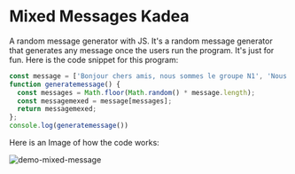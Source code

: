 # Mixed Messages Kadea
A random message generator with JS. It's a random message generator that generates any message once the users run the program.
It's just for fun.
Here is the code snippet for this program:
```javascript
const message = ['Bonjour chers amis, nous sommes le groupe N1', 'Nous bossons a la Kadea', 'Nous travaillons sur le projet mixed message'];
function generatemessage() {
  const messages = Math.floor(Math.random() * message.length);
  const messagemexed = message[messages];
  return messagemexed;
};
console.log(generatemessage())
```
Here is an Image of how the code works:

![demo-mixed-message](https://github.com/blessingtutka/mixed_messages_kadea/assets/117514619/6474b5bc-ed0e-4ee2-96b1-f7c0f5d55c65)
